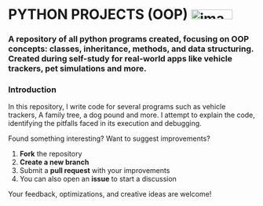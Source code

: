 # **PYTHON PROJECTS (OOP)** <img width="84" height="20" alt="image" src="https://github.com/user-attachments/assets/180bd982-4de8-4965-b88e-37d8b6e1209f" />

### A repository of all python programs created, focusing on OOP concepts: classes, inheritance, methods, and data structuring. Created during self-study for real-world apps like vehicle trackers, pet simulations and more.
### Introduction
In this repository, I write code for several programs such as vehicle trackers, A family tree, a dog pound and more. I attempt to explain the code, identifying the pitfalls faced in its execution and debugging. 

Found something interesting? Want to suggest improvements?

1. **Fork** the repository  
2. **Create a new branch**  
3. Submit a **pull request** with your improvements  
4. You can also open an **issue** to start a discussion  

Your feedback, optimizations, and creative ideas are welcome!

